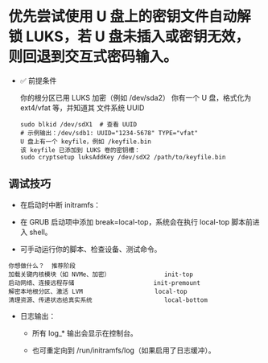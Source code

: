 # 优先尝试使用 U 盘上的密钥文件自动解锁 LUKS，若 U 盘未插入或密钥无效，则回退到交互式密码输入。

- ✅ 前提条件

    你的根分区已用 LUKS 加密（例如 /dev/sda2）
    你有一个 U 盘，格式化为 ext4/vfat 等，并知道其 文件系统 UUID

    ```shell
    sudo blkid /dev/sdX1  # 查看 UUID
    # 示例输出：/dev/sdb1: UUID="1234-5678" TYPE="vfat"
    U 盘上有一个 keyfile，例如 /keyfile.bin
    该 keyfile 已添加到 LUKS 卷的密钥槽：
    sudo cryptsetup luksAddKey /dev/sdX2 /path/to/keyfile.bin
    ```





## 调试技巧

- 在启动时中断 initramfs：

- 在 GRUB 启动项中添加 break=local-top，系统会在执行 local-top 脚本前进入 shell。

- 可手动运行你的脚本、检查设备、测试命令。

```
你想做什么？	推荐阶段
加载关键内核模块（如 NVMe、加密）               init-top
启动网络、连接远程存储                      init-premount
解密本地根分区、激活 LVM                    local-top
清理资源、传递状态给真实系统                    local-bottom
```

- 日志输出：

    - 所有 log_* 输出会显示在控制台。

    - 也可重定向到 /run/initramfs/log（如果启用了日志缓冲）。
